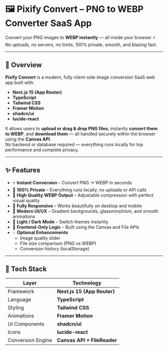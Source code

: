 # 🖼️ Pixify Convert – PNG to WEBP Converter SaaS App

Convert your PNG images to **WEBP instantly** — all inside your browser ⚡  
No uploads, no servers, no limits. 100% private, smooth, and blazing fast.

---     
   
## 🚀 Overview

**Pixify Convert** is a modern, fully client-side image conversion SaaS web app built with:        
   
- **Next.js 15 (App Router)**          
- **TypeScript**
- **Tailwind CSS**
- **Framer Motion** 
- **shadcn/ui**
- **lucide-react**

It allows users to **upload or drag & drop PNG files**, instantly **convert them to WEBP**, and **download them** — all handled securely within the browser using the **Canvas API**.     
No backend or database required — everything runs locally for top performance and complete privacy.

---

## ✨ Features

- ⚡ **Instant Conversion** – Convert PNG → WEBP in seconds  
- 💾 **100% Private** – Everything runs locally, no uploads or API calls  
- 🎨 **High Quality WEBP Output** – Adjustable compression with perfect visual quality    
- 📱 **Fully Responsive** – Works beautifully on desktop and mobile  
- 🌈 **Modern UI/UX** – Gradient backgrounds, glassmorphism, and smooth animations  
- 🌙 **Light / Dark Mode** – Switch themes instantly  
- 🧠 **Frontend-Only Logic** – Built using the Canvas and File APIs  
- 💡 **Optional Enhancements**
  - Image quality slider  
  - File size comparison (PNG vs WEBP)  
  - Conversion history (localStorage)

---

## 🧠 Tech Stack

| Layer | Technology |
|-------|-------------|
| Framework | **Next.js 15 (App Router)** |
| Language | **TypeScript** |
| Styling | **Tailwind CSS** |
| Animations | **Framer Motion** |
| UI Components | **shadcn/ui** |
| Icons | **lucide-react** |
| Conversion Engine | **Canvas API + FileReader** |

